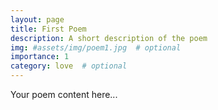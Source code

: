 ```yaml
---
layout: page
title: First Poem
description: A short description of the poem
img: #assets/img/poem1.jpg  # optional
importance: 1
category: love  # optional
---
```


Your poem content here... 